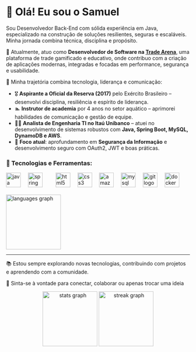 <h1 align="left">👋 Olá! Eu sou o Samuel</h1>

Sou Desenvolvedor Back-End com sólida experiência em Java, especializado na construção de soluções resilientes, seguras e escaláveis. Minha jornada combina técnica, disciplina e propósito.

💼 Atualmente, atuo como **Desenvolvedor de Software na [Trade Arena](https://www.tradearena.com.br/)**, uma plataforma de trade gamificado e educativo, onde contribuo com a criação de aplicações modernas, integradas e focadas em performance, segurança e usabilidade.

🧠 Minha trajetória combina tecnologia, liderança e comunicação:

- 🎖️ **Aspirante a Oficial da Reserva (2017)** pelo Exército Brasileiro – desenvolvi disciplina, resiliência e espírito de liderança.
- 🏊 **Instrutor de academia** por 4 anos no setor aquático – aprimorei habilidades de comunicação e gestão de equipe.
- 🧑‍💻 **Analista de Engenharia TI no Itaú Unibanco** – atuei no desenvolvimento de sistemas robustos com **Java, Spring Boot, MySQL, DynamoDB e AWS**.
- 🔐 **Foco atual**: aprofundamento em **Segurança da Informação** e desenvolvimento seguro com OAuth2, JWT e boas práticas.

### 🧰 Tecnologias e Ferramentas:

<div align="left">
  <img src="https://cdn.jsdelivr.net/gh/devicons/devicon/icons/java/java-original.svg" height="40" alt="java logo"  />
  <img width="12" />
  <img src="https://cdn.jsdelivr.net/gh/devicons/devicon/icons/spring/spring-original.svg" height="40" alt="spring logo"  />
  <img width="12" />
  <img width="12" />
  <img src="https://cdn.jsdelivr.net/gh/devicons/devicon/icons/html5/html5-original.svg" height="40" alt="html5 logo"  />
  <img width="12" />
  <img src="https://cdn.jsdelivr.net/gh/devicons/devicon/icons/css3/css3-original.svg" height="40" alt="css3 logo"  />
  <img width="12" />
  <img src="https://cdn.jsdelivr.net/gh/devicons/devicon/icons/amazonwebservices/amazonwebservices-line-wordmark.svg" height="40" alt="amazonwebservices logo"  />
  <img width="12" />
  <img src="https://cdn.jsdelivr.net/gh/devicons/devicon/icons/mysql/mysql-original.svg" height="40" alt="mysql logo"  />
  <img width="12" />
  <img src="https://cdn.jsdelivr.net/gh/devicons/devicon/icons/git/git-original.svg" height="40" alt="git logo"  />
  <img width="12" />
  <img src="https://cdn.jsdelivr.net/gh/devicons/devicon/icons/docker/docker-original.svg" height="40" alt="docker logo"  />
</div>

<br>

<div align="left">
  <img src="https://github-readme-stats.vercel.app/api/top-langs?username=dev-s4muel&locale=pt-br&hide_title=false&layout=compact&card_width=320&langs_count=5&theme=gruvbox_light&hide_border=false&order=2" height="150" alt="languages graph"  />
</div>

---

📚 Estou sempre explorando novas tecnologias, contribuindo com projetos e aprendendo com a comunidade.

🔗 Sinta-se à vontade para conectar, colaborar ou apenas trocar uma ideia

<div align="center">
  <img src="https://github-readme-stats.vercel.app/api?username=dev-s4muel&hide_title=false&hide_rank=false&show_icons=true&include_all_commits=true&count_private=true&disable_animations=false&theme=gruvbox_light&locale=pt-br&hide_border=false&order=1" height="150" alt="stats graph"  />
  <img src="https://streak-stats.demolab.com?user=dev-s4muel&locale=pt-br&mode=daily&theme=gruvbox_light&hide_border=false&border_radius=5&date_format=j%20M%5B%20Y%5D&order=3" height="150" alt="streak graph"  />
</div>

###

